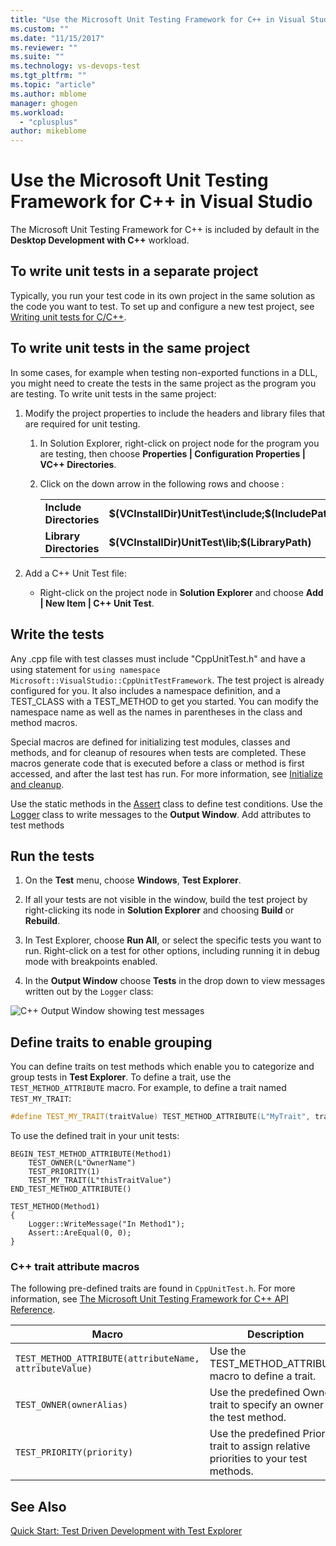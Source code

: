 ```yaml
---
title: "Use the Microsoft Unit Testing Framework for C++ in Visual Studio | Microsoft Docs"
ms.custom: ""
ms.date: "11/15/2017"
ms.reviewer: ""
ms.suite: ""
ms.technology: vs-devops-test
ms.tgt_pltfrm: ""
ms.topic: "article"
ms.author: mblome
manager: ghogen
ms.workload: 
  - "cplusplus"
author: mikeblome
---
```

# Use the Microsoft Unit Testing Framework for C++ in Visual Studio 

The Microsoft Unit Testing Framework for C++ is included by default in the **Desktop Development with C++** workload. 

##  <a name="separate_project"></a> To write unit tests in a separate project  
Typically, you run your test code in its own project in the same solution as the code you want to test. To set up and configure a new test project, see [Writing unit tests for C/C++](writing-unit-tests-for-c-cpp.md).

##  <a name="same_project"></a> To write unit tests in the same project  
In some cases, for example when testing non-exported functions in a DLL, you might need to create the tests in the same project as the program you are testing. To write unit tests in the same project:
  
1.  Modify the project properties to include the headers and library files that are required for unit testing.  
  
    1.  In Solution Explorer, right-click on project node for the program you are testing, then choose **Properties | Configuration Properties | VC++ Directories**.  
  
    3.  Click on the down arrow in the following rows and choose **<Edit>** :  
  
        |||  
        |-|-|  
        |**Include Directories**|**$(VCInstallDir)UnitTest\include;$(IncludePath)**|  
        |**Library Directories**|**$(VCInstallDir)UnitTest\lib;$(LibraryPath)**|  
  
2.  Add a C++ Unit Test file:  
  
    -   Right-click on the project node in **Solution Explorer** and choose **Add | New Item | C++ Unit Test**.  

## Write the tests
Any .cpp file with test classes must include "CppUnitTest.h" and have a using statement for `using namespace Microsoft::VisualStudio::CppUnitTestFramework`. The test project is already configured for you. It also includes a namespace definition, and a TEST_CLASS with a TEST_METHOD to get you started. You can modify the namespace name as well as the names in parentheses in the class and method macros.

Special macros are defined for initializing test modules, classes and methods, and for cleanup of resoures when tests are completed. These macros generate code that is executed before a class or method is first accessed, and after the last test has run. For more information, see [Initialize and cleanup](microsoft-visualstudio-testtools-cppunittestframework-api-reference.md#Initialize_and_cleanup).

Use the static methods in the [Assert](microsoft-visualstudio-testtools-cppunittestframework-api-reference.md#general_asserts) class to define test conditions. Use the [Logger](microsoft-visualstudio-testtools-cppunittestframework-api-reference.md#logger) class to write messages to the **Output Window**. Add attributes to test methods
  
## Run the tests  
  
1.  On the **Test** menu, choose **Windows**, **Test Explorer**.  
2. If all your tests are not visible in the window, build the test project by right-clicking its node in **Solution Explorer** and choosing **Build** or **Rebuild**.
  
2.  In Test Explorer, choose **Run All**, or select the specific tests you want to run. Right-click on a test for other options, including running it in debug mode with breakpoints enabled.
3. In the **Output Window** choose **Tests** in the drop down to view messages written out by the `Logger` class:
 
  ![C++ Output Window showing test messages](media/cpp-test-output-window.png "Output window")

## Define traits to enable grouping
You can define traits on test methods which enable you to categorize and group tests in **Test Explorer**. To define a trait, use the `TEST_METHOD_ATTRIBUTE` macro. For example, to define a trait named `TEST_MY_TRAIT`:  
  
```cpp  
#define TEST_MY_TRAIT(traitValue) TEST_METHOD_ATTRIBUTE(L"MyTrait", traitValue)  
```  
  
 To use the defined trait in your unit tests:  
  
```  
BEGIN_TEST_METHOD_ATTRIBUTE(Method1)  
    TEST_OWNER(L"OwnerName")  
    TEST_PRIORITY(1)  
    TEST_MY_TRAIT(L"thisTraitValue")  
END_TEST_METHOD_ATTRIBUTE()  
  
TEST_METHOD(Method1)  
{     
    Logger::WriteMessage("In Method1");  
    Assert::AreEqual(0, 0);  
}  
```  
  
### C++ trait attribute macros  
  The following pre-defined traits are found in `CppUnitTest.h`. For more information, see [The Microsoft Unit Testing Framework for C++ API Reference](microsoft-visualstudio-testtools-cppunittestframework-api-reference.md).

|Macro|Description|  
|-----------|-----------------|  
|`TEST_METHOD_ATTRIBUTE(attributeName, attributeValue)`|Use the TEST_METHOD_ATTRIBUTE macro to define a trait.|  
|`TEST_OWNER(ownerAlias)`|Use the predefined Owner trait to specify an owner of the test method.|  
|`TEST_PRIORITY(priority)`|Use the predefined Priority trait to assign relative priorities to your test methods.|  
  
  
## See Also
[Quick Start: Test Driven Development with Test Explorer](../test/quick-start-test-driven-development-with-test-explorer.md)

